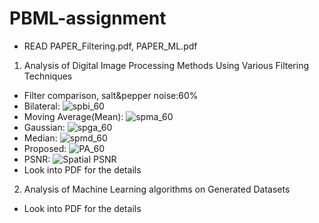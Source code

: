 # PBML-assignment
- READ PAPER_Filtering.pdf, PAPER_ML.pdf

1. Analysis of Digital Image Processing Methods Using Various Filtering Techniques
- Filter comparison, salt&pepper noise:60%
- Bilateral: ![spbi_60](https://github.com/claudeyou/pbml/assets/129871387/ca9450a9-3354-4b98-9558-8b37547df44e)
- Moving Average(Mean): ![spma_60](https://github.com/claudeyou/pbml/assets/129871387/24e9256c-2282-4505-913f-06d8696f24ff)
- Gaussian: ![spga_60](https://github.com/claudeyou/pbml/assets/129871387/06a6446b-fb7f-4246-8c99-c9e7e87f6b87)
- Median: ![spmd_60](https://github.com/claudeyou/pbml/assets/129871387/24bb74b3-4c23-4600-aa2c-443d45b35b7c)
- Proposed: ![PA_60](https://github.com/claudeyou/pbml/assets/129871387/34eb67c1-1b86-48d0-b51a-f11b9998823d)
- PSNR: ![Spatial PSNR](https://github.com/claudeyou/pbml/assets/129871387/2928dff3-80f9-4747-be41-76e280ce4332)
- Look into PDF for the details

2. Analysis of Machine Learning algorithms on Generated Datasets
- Look into PDF for the details
